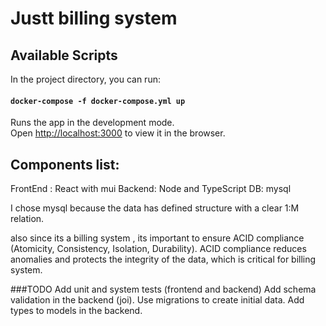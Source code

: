 # Justt billing system

## Available Scripts

In the project directory, you can run:

#### `docker-compose -f docker-compose.yml up             `

Runs the app in the development mode.\
Open [http://localhost:3000](http://localhost:3000) to view it in the browser.

## Components list:

FrontEnd : React with mui
Backend: Node and TypeScript
DB: mysql

I chose mysql because the data has defined structure with a clear 1:M relation.

also since its a billing system , its important to ensure ACID compliance (Atomicity, Consistency, Isolation, Durability). ACID compliance reduces anomalies and protects the integrity of the data, which is critical for billing system.

###TODO
Add unit and system tests (frontend and backend)
Add schema validation in the backend (joi).
Use migrations to create initial data. 
Add types to models in the backend. 



